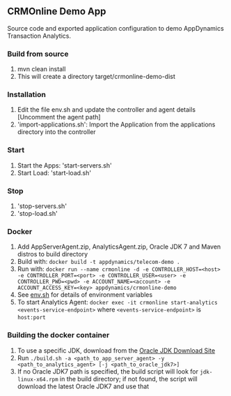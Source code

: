 ## CRMOnline Demo App
Source code and exported application configuration to demo AppDynamics Transaction Analytics.
 
### Build from source
1. mvn clean install
2. This will create a directory target/crmonline-demo-dist

### Installation
1. Edit the file env.sh and update the controller and agent details [Uncomment the agent path]
2. 'import-applications.sh': Import the Application from the applications directory into the controller

### Start
1. Start the Apps: 'start-servers.sh'
2. Start Load: 'start-load.sh'

### Stop
1. 'stop-servers.sh'
2. 'stop-load.sh'

### Docker
1. Add AppServerAgent.zip, AnalyticsAgent.zip, Oracle JDK 7 and Maven distros to build directory
2. Build with: `docker build -t appdynamics/telecom-demo .`
3. Run with: `docker run --name crmonline -d -e CONTROLLER_HOST=<host> -e CONTROLLER_PORT=<port> -e CONTROLLER_USER=<user> -e CONTROLLER_PWD=<pwd> -e ACCOUNT_NAME=<account> -e ACCOUNT_ACCESS_KEY=<key> appdynamics/crmonline-demo`
4. See [env.sh](https://github.com/Appdynamics/CRMOnline-Demo/blob/master/src/main/scripts/env.sh) for details of environment variables
5. To start Analytics Agent: `docker exec -it crmonline start-analytics <events-service-endpoint>` where `<events-service-endpoint>` is `host:port`

### Building the docker container
1. To use a specific JDK, download from the [Oracle JDK Download Site](http://www.oracle.com/technetwork/java/javase/downloads/jdk7-downloads-1880260.html)
2. Run `./build.sh -a <path_to_app_server_agent> -y <path_to_analytics_agent> [-j <path_to_oracle_jdk7>]`
3. If no Oracle JDK7 path is specified, the build script will look for `jdk-linux-x64.rpm` in the build directory; if not found, the script will download the latest Oracle JDK7 and use that